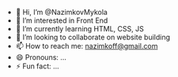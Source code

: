 - 👋 Hi, I’m @NazimkovMykola
- 👀 I’m interested in Front End
- 🌱 I’m currently learning HTML, CSS, JS
- 💞️ I’m looking to collaborate on website building
- 📫 How to reach me: nazimkoff@gmail.com
- 😄 Pronouns: ...
- ⚡ Fun fact: ...

<!---
NazimkovMykola/NazimkovMykola is a ✨ special ✨ repository because its `README.md` (this file) appears on your GitHub profile.
You can click the Preview link to take a look at your changes.
--->
